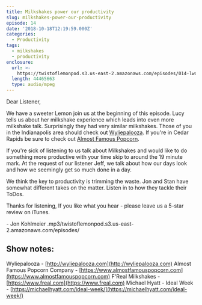 ```yaml
---
title: Milkshakes power our productivity
slug: milkshakes-power-our-productivity
episode: 14
date: '2018-10-18T12:19:59.000Z'
categories:
  - Productivity
tags:
  - milkshakes
  - productivity
enclosure:
  url: >-
    https://twistoflemonpod.s3.us-east-2.amazonaws.com/episodes/014-lwatol-20181018.mp3 
  length: 44465663
  type: audio/mpeg
---
```


Dear Listener,

We have a sweeter Lemon join us at the beginning of this episode. Lucy tells us about her milkshake experience which leads into even more milkshake talk. Surprisingly they had very similar milkshakes. Those of you in the Indianapolis area should check out [Wyliepalooza](http://wyliepalooza.com). If you're in Cedar Rapids be sure to check out [Almost Famous Popcorn](https://www.almostfamouspopcorn.com).

If you're sick of listening to us talk about Milkshakes and would like to do something more productive with your time skip to around the 19 minute mark. At the request of our listener Jeff, we talk about how our days look and how we seemingly get so much done in a day.

We think the key to productivity is trimming the waste. Jon and Stan have somewhat different takes on the matter. Listen in to how they tackle their ToDos.

Thanks for listening, If you like what you hear - please leave us a 5-star review on iTunes.

\- Jon Kohlmeier
.mp3/twistoflemonpod.s3.us-east-2.amazonaws.com/episodes/
## Show notes:

Wyliepalooza - [http://wyliepalooza.com](http://wyliepalooza.com) Almost Famous Popcorn Company - [https://www.almostfamouspopcorn.com](https://www.almostfamouspopcorn.com) F'Real Milkshakes - [https://www.freal.com](https://www.freal.com) Michael Hyatt - Ideal Week - [https://michaelhyatt.com/ideal-week/](https://michaelhyatt.com/ideal-week/)
